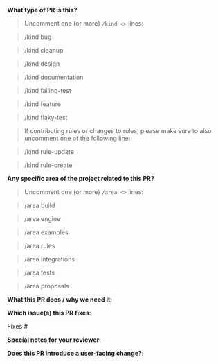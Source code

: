 <!--  Thanks for sending a pull request!  Here are some tips for you:

1. If this is your first time, please read our contributor guidelines in the [CONTRIBUTING.md](CONTRIBUTING.md) file and learn how to compile Falco from source [here](https://falco.org/docs/source).
2. Please label this pull request according to what type of issue you are addressing.
3. . Please add a release note!
4. If the PR is unfinished while opening it specify a wip in the title before the actual title, for example, "wip: my awesome feature"
-->

**What type of PR is this?**

> Uncomment one (or more) `/kind <>` lines:

> /kind bug

> /kind cleanup

> /kind design

> /kind documentation

> /kind failing-test

> /kind feature

> /kind flaky-test

> If contributing rules or changes to rules, please make sure to also uncomment one of the following line:

> /kind rule-update

> /kind rule-create

<!--
Please remove the leading whitespace before the `/kind <>` you uncommented.
-->

**Any specific area of the project related to this PR?**

> Uncomment one (or more) `/area <>` lines:

> /area build

> /area engine

> /area examples

> /area rules

> /area integrations

> /area tests

> /area proposals

<!--
Please remove the leading whitespace before the `/area <>` you uncommented.
-->

**What this PR does / why we need it**:

**Which issue(s) this PR fixes**:

<!--
Automatically closes linked issue when PR is merged.
Usage: `Fixes #<issue number>`, or `Fixes (paste link of issue)`.
If PR is `kind/failing-tests` or `kind/flaky-test`, please post the related issues/tests in a comment and do not use `Fixes`.
-->

Fixes #

**Special notes for your reviewer**:

**Does this PR introduce a user-facing change?**:

<!--
If no, just write "NONE" in the release-note block below.
If yes, a release note is required:
Enter your extended release note in the block below.
If the PR requires additional action from users switching to the new release, prepend the string "action required:".
For example, `action required: change the API interface of the rule engine`.
-->

```release-note

```
